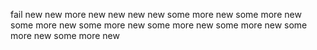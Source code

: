 fail
new
new
more new
new
new
new
some more new
some more new
some more new
some more new
some more new
some more new
some more new
some more new
